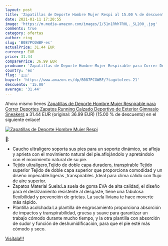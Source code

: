 ```yaml
---
layout: post
title: 'Zapatillas de Deporte Hombre Mujer Respi al 15.00 % de descuento'
date: 2021-01-11 17:20:55
image: 'https://m.media-amazon.com/images/I/51n1RhhTR0L._SL200_.jpg'
comments: true
category: ofertas
author: ring
slug: 'B087PCGWBF-es'
actualPrice: 31.44 EUR
currency: EUR
price: 31.44
comparePrice: 36.99 EUR
prodname: 'Zapatillas de Deporte Hombre Mujer Respirable para Correr Deportes Zapatos Running Calzado Deportivo de Exterior Gimnasio Sneakers'
country: 'es'
flag: '🇪🇸'
buyurl: 'https://www.amazon.es/dp/B087PCGWBF/?tag=tolees-21'
descuento: '15.00'
average: '31.44'
---
```


Ahora mismo tienes [Zapatillas de Deporte Hombre Mujer Respirable para Correr Deportes Zapatos Running Calzado Deportivo de Exterior Gimnasio Sneakers](https://www.amazon.es/dp/B087PCGWBF/?tag=tolees-21) a 31.44 EUR (original: 36.99 EUR) (15.00 %  de descuento) en el siguiente enlace!

[![Zapatillas de Deporte Hombre Mujer Respi](https://m.media-amazon.com/images/I/51n1RhhTR0L._SL200_.jpg)](https://www.amazon.es/dp/B087PCGWBF/?tag=tolees-21)

🔎:

- Caucho ultraligero soporta sus pies para un soporte dinámico, se afloja y aprieta con el movimiento natural del pie.aflojándolo y apretándolo con el movimiento natural de su pie.
- Tejido ultraligero,Tejido de doble capa duradero, transpirable Tejido superior Tejido de doble capa superior que proporciona comodidad y un diseño impecable.ligeras ,transpirables ,Ideal para clima cálido con flujo de aire superior.
- Zapatos Material Suela:La suela de goma EVA de alta calidad, el diseño para el deslizamiento resistente al desgaste, tiene una fabulosa flexibilidad y prevención de grietas. La suela liviana te hace moverte más rápido.
- Plantilla acolchada:La plantilla de engrosamiento proporciona absorción de impactos y transpirabilidad, gruesa y suave para garantizar un trabajo cómodo durante mucho tiempo, y la otra plantilla con absorción de sudor y función de deshumidificación, para que el pie esté más cómodo y seco.

[Visítala!!!](https://www.amazon.es/dp/B087PCGWBF/?tag=tolees-21)

